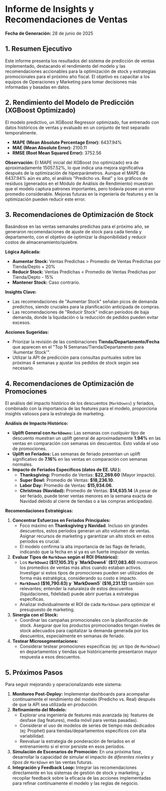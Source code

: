 # Informe de Insights y Recomendaciones de Ventas

**Fecha de Generación:** 28 de junio de 2025

## 1. Resumen Ejecutivo

Este informe presenta los resultados del sistema de predicción de ventas implementado, destacando el rendimiento del modelo y las recomendaciones accionables para la optimización de stock y estrategias promocionales para el próximo año fiscal. El objetivo es capacitar a los equipos de Operaciones y Marketing para tomar decisiones más informadas y basadas en datos.

## 2. Rendimiento del Modelo de Predicción (XGBoost Optimizado)

El modelo predictivo, un XGBoost Regressor optimizado, fue entrenado con datos históricos de ventas y evaluado en un conjunto de test separado temporalmente.

* **MAPE (Mean Absolute Percentage Error):** 6437.94%
* **MAE (Mean Absolute Error):** 2100.11
* **RMSE (Root Mean Squared Error):** 3752.56

**Observación:** El MAPE inicial del XGBoost (no optimizado) era de aproximadamente 15057.52%, lo que indica una mejora significativa después de la optimización de hiperparámetros. Aunque el MAPE de 6437.94% aún es alto, el análisis "Predicho vs. Real" y los gráficos de residuos (generados en el Módulo de Análisis de Rendimiento) muestran que el modelo captura patrones importantes, pero todavía posee un error promedio considerable. Mejoras futuras en la ingeniería de features y en la optimización pueden reducir este error.

## 3. Recomendaciones de Optimización de Stock

Basándose en las ventas semanales predichas para el próximo año, se generaron recomendaciones de ajuste de stock para cada tienda y departamento, con el objetivo de optimizar la disponibilidad y reducir costos de almacenamiento/quiebre.

**Lógica Aplicada:**
* **Aumentar Stock:** Ventas Predichas > Promedio de Ventas Predichas por Tienda/Depto + 20%
* **Reducir Stock:** Ventas Predichas < Promedio de Ventas Predichas por Tienda/Depto - 15%
* **Mantener Stock:** Caso contrario.

**Insights Clave:**
* Las recomendaciones de "Aumentar Stock" señalan picos de demanda predichos, siendo cruciales para la planificación anticipada de compras.
* Las recomendaciones de "Reducir Stock" indican períodos de baja demanda, donde la liquidación o la reducción de pedidos pueden evitar excesos.

**Acciones Sugeridas:**
* Priorizar la revisión de las combinaciones **Tienda/Departamento/Fecha** que aparecen en el "Top N Semanas/Tienda/Departamento para 'Aumentar Stock'".
* Utilizar la API de predicción para consultas puntuales sobre las próximas 4 semanas y ajustar los pedidos de stock según sea necesario.

## 4. Recomendaciones de Optimización de Promociones

El análisis del impacto histórico de los descuentos (`MarkDowns`) y feriados, combinado con la importancia de las features para el modelo, proporciona insights valiosos para la estrategia de marketing.

**Análisis de Impacto Histórico:**
* **Uplift General con `MarkDowns`:** Las semanas con *cualquier* tipo de descuento muestran un uplift general de aproximadamente **1.94%** en las ventas en comparación con semanas sin descuentos. Esto valida el uso de promociones.
* **Uplift en Feriados:** Las semanas de feriado presentan un uplift significativo de **7.16%** en las ventas en comparación con semanas normales.
* **Impacto de Feriados Específicos (datos de EE. UU.):**
    * **Thanksgiving:** Promedio de Ventas: **$22,269.60** (Mayor impacto).
    * **Super Bowl:** Promedio de Ventas: **$18,236.10**.
    * **Labor Day:** Promedio de Ventas: **$15,934.06**.
    * **Christmas (Navidad):** Promedio de Ventas: **$14,635.14** (A pesar de ser feriado, puede tener ventas menores en la semana exacta de Navidad debido al cierre de tiendas o a las compras anticipadas).

**Recomendaciones Estratégicas:**

1.  **Concentrar Esfuerzos en Feriados Principales:**
    * Foco máximo en **Thanksgiving y Navidad**. Incluso sin grandes descuentos, estos períodos generan un alto volumen de ventas. Asignar recursos de marketing y garantizar un alto stock en estos períodos es crucial.
    * El modelo confirma la alta importancia de las flags de feriado, indicando que la fecha en sí ya es un fuerte impulsor de ventas.
2.  **Evaluar Tipos de `MarkDown` según el ROI (Histórico):**
    * Los **`MarkDown2` ($17,105.31) y `MarkDown4` ($17,083.40)** mostraron los promedios de ventas más altos cuando estaban activos. Investigar si estos tipos de promociones pueden ser utilizados de forma más estratégica, considerando su costo e impacto.
    * **`MarkDown3` ($16,790.63) y `MarkDown5` ($16,231.12)** también son relevantes; entender la naturaleza de estos descuentos (liquidaciones, fidelidad) puede abrir puertas a estrategias específicas.
    * Analizar individualmente el ROI de cada `MarkDown` para optimizar el presupuesto de marketing.
3.  **Sinergia con el Stock:**
    * Coordinar las campañas promocionales con la planificación de stock. Asegurar que los productos promocionados tengan niveles de stock adecuados para capitalizar la demanda generada por los descuentos, especialmente en semanas de feriado.
4.  **Testear Microsegmentaciones:**
    * Considerar testear promociones específicas (ej: un tipo de `MarkDown`) en departamentos y tiendas que históricamente presentaron mayor respuesta a esos descuentos.

## 5. Próximos Pasos

Para seguir mejorando y operacionalizando este sistema:

1.  **Monitoreo Post-Deploy:** Implementar dashboards para acompañar continuamente el rendimiento del modelo (Predicho vs. Real) después de que la API sea utilizada en producción.
2.  **Refinamiento del Modelo:**
    * Explorar una ingeniería de features más avanzada (ej: features de desfase (lag features), media móvil para ventas pasadas).
    * Considerar el uso de modelos de series de tiempo más dedicados (ej: Prophet) para tiendas/departamentos específicos con alta variabilidad.
    * Reevaluar la estrategia de ponderación de feriados en el entrenamiento si el error persiste en esos períodos.
3.  **Simulación de Escenarios de Promoción:** En una próxima fase, desarrollar la capacidad de simular el impacto de *diferentes niveles y tipos de `MarkDown`* en las ventas futuras.
4.  **Integración y Feedback Loop:** Integrar las recomendaciones directamente en los sistemas de gestión de stock y marketing, y recopilar feedback sobre la eficacia de las acciones implementadas para refinar continuamente el modelo y las reglas de negocio.